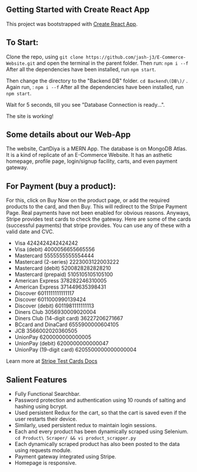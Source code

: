 ## Getting Started with Create React App

This project was bootstrapped with [Create React App](https://github.com/facebook/create-react-app).

## To Start:

Clone the repo, using ```git clone https://github.com/jash-j3/E-Commerce-Website.git``` and open the terminal in the parent folder.
Then run: ```npm i --f```
After all the dependencies have been installed, run ```npm start```.

Then change the directory to the "Backend DB" folder. ```cd Backend\(DB\)/``` .
Again run, : ```npm i --f```
After all the dependencies have been installed, run ```npm start```.


Wait for 5 seconds, till you see "Database Connection is ready...".

The site is working!

## Some details about our Web-App
The website, CartDiya is a MERN App. The database is on MongoDB Atlas. It is a kind of replicate of an E-Commerce Website. It has an asthetic homepage, profile page, login/signup facility, carts, and even payment gateway. 

## For Payment (buy a product):
For this, click on Buy Now on the product page, or add the required products to the card, and then Buy. This will redirect to the Stripe Payment Page.
Real payments have not been enabled for obvious reasons. Anyways, Stripe provides test cards to check the gateway. Here are some of the cards (successful payments) that stripe provides. You can use any of these with a valid date and CVC.
* Visa	4242424242424242
* Visa (debit)	4000056655665556
* Mastercard	5555555555554444
* Mastercard (2-series)	2223003122003222
* Mastercard (debit)	5200828282828210
* Mastercard (prepaid)	5105105105105100
* American Express	378282246310005
* American Express	371449635398431
* Discover	6011111111111117
* Discover	6011000990139424
* Discover (debit)	6011981111111113
* Diners Club	3056930009020004
* Diners Club (14-digit card)	36227206271667
* BCcard and DinaCard	6555900000604105
* JCB	3566002020360505
* UnionPay	6200000000000005
* UnionPay (debit)	6200000000000047
* UnionPay (19-digit card)	6205500000000000004


Learn more at [Stripe Test Cards Docs](https://stripe.com/docs/testing)


##  Salient Features
* Fully Functional Searchbar.
* Password protection and authentication using 10 rounds of salting and hashing using bcrypt.
* Used persistent Redux for the cart, so that the cart is saved even if the user restarts their device.
* Similarly, used persistent redux to maintain login sessions.
* Each and every product has been dynamically scraped using Selenium. ```cd Product\ Scraper/ && vi product_scrapper.py```
* Each dynamically scraped product has also been posted to the data using requests module.
* Payment gateway integrated using Stripe.
* Homepage is responsive.
  
  
